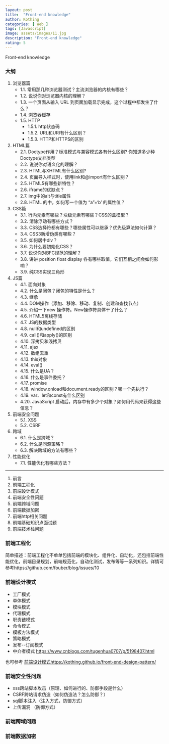 ```yaml
---
layout: post
title:  "Front-end knowledge"
author: Kothing
categories: [ Web ]
tags: [Javascript]
image: assets/images/11.jpg
description: "Front-end knowledge"
rating: 5
---
```


Front-end knowledge

### 大纲

1. 浏览器篇 
   - 1.1. 常用那几种浏览器测试？主流浏览器的内核有哪些？ 
   - 1.2. 说说你对浏览器内核的理解？ 
   - 1.3. 一个页面从输入 URL 到页面加载显示完成，这个过程中都发生了什么？ 
   - 1.4. 浏览器缓存 
   - 1.5. HTTP 
      - 1.5.1. http状态码 
      - 1.5.2. URL和URI有什么区别？ 
      - 1.5.3. HTTP和HTTPS的区别 
2. HTML篇 
   - 2.1. Doctype作用？标准模式与兼容模式各有什么区别? 你知道多少种Doctype文档类型 
   - 2.2. 说说你对语义化的理解？ 
   - 2.3. HTML与XHTML有什么区别? 
   - 2.4. 页面导入样式时，使用link和@import有什么区别？ 
   - 2.5. HTML5有哪些新特性？ 
   - 2.6. iframe的优缺点？ 
   - 2.7. img中的alt与title属性 
   - 2.8. HTML 的中，如何写一个值为 “a”=‘b’ 的属性值？ 
3. CSS篇 
   - 3.1. 行内元素有哪些？块级元素有哪些？CSS的盒模型？ 
   - 3.2. 清除浮动有哪些方式？ 
   - 3.3. CSS选择符都有哪些？哪些属性可以继承？优先级算法如何计算？ 
   - 3.4. CSS3新增伪类有哪些？ 
   - 3.5. 如何居中div？ 
   - 3.6. 为什么要初始化CSS？ 
   - 3.7. 说说你对BFC规范的理解？ 
   - 3.8. 讲讲 position float display 各有哪些取值，它们互相之间会如何影响？ 
   - 3.9. 纯CSS实现三角形 
4. JS篇 
   - 4.1. 面向对象 
   - 4.2. 什么是闭包？闭包的特性是什么？ 
   - 4.3. 继承 
   - 4.4. DOM操作（添加、移除、移动、复制、创建和查找节点） 
   - 4.5. 介绍一下new 操作符。New操作符具体干了什么？ 
   - 4.6. HTML5离线存储 
   - 4.7. JS的数据类型 
   - 4.8. null和undefined的区别 
   - 4.9. call()和apply()的区别 
   - 4.10. 深拷贝和浅拷贝 
   - 4.11. ajax 
   - 4.12. 数组去重 
   - 4.13. this对象 
   - 4.14. eval() 
   - 4.15. 什么是UA？ 
   - 4.16. 什么是事件委托？ 
   - 4.17. promise 
   - 4.18. window.onload和document.ready的区别？哪一个先执行？ 
   - 4.19. var、let和const有什么区别 
   - 4.20. JavaScript 启动后，内存中有多少个对象？如何用代码来获得这些信息？ 
5. 前端安全问题 
   - 5.1. XSS 
   - 5.2. CSRF 
6. 跨域 
   - 6.1. 什么是跨域？ 
   - 6.2. 什么是同源策略？ 
   - 6.3. 解决跨域的方法有哪些？ 
7. 性能优化 
   - 7.1. 性能优化有哪些方法？ 

---------------------------------

1. 前言 
2. 前端工程化 
3. 前端设计模式 
4. 前端安全性问题 
5. 前端跨域问题 
6. 前端数据加密 
7. 前端http相关问题 
8. 前端基础知识点面试题 
9. 前端技术栈问题 


### 前端工程化

简单描述：前端工程化不单单包括前端的模块化、组件化、自动化，还包括前端性能优化，前端目录规划，前端规范化，自动化测试，发布等等一系列知识。详情可参考https://github.com/fouber/blog/issues/10

### 前端设计模式
+ 工厂模式
+ 单体模式
+ 模块模式
+ 代理模式
+ 职责链模式
+ 命令模式
+ 模板方法模式
+ 策略模式
+ 发布--订阅模式
+ 中介者模式
https://www.cnblogs.com/tugenhua0707/p/5198407.html

也可参考 [前端设计模式https://kothing.github.io/front-end-design-pattern/](https://kothing.github.io/front-end-design-pattern/)

### 前端安全性问题
+ xss跨站脚本攻击（原理、如何进行的、防御手段是什么）
+ CSRF跨站请求伪造（如何伪造法？怎么防御？）
+ sql脚本注入（注入方式，防御方式）
+ 上传漏洞 （防御方式）


### 前端跨域问题


### 前端数据加密
